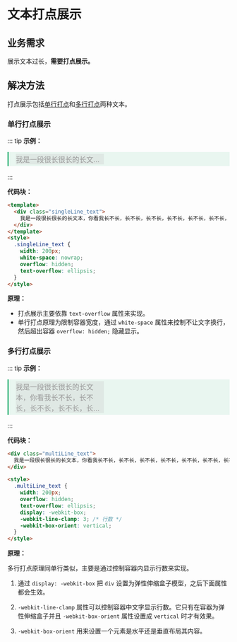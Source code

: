 # 文本打点展示

## 业务需求

展示文本过长，**需要打点展示。**

## 解决方法

打点展示包括[单行打点](#单行打点展示)和[多行打点](#多行打点展示)两种文本。

### 单行打点展示

::: tip **示例：**

<div class="demo_content">
  <div class="singleLine_text">
    我是一段很长很长的长文本，你看我长不长，长不长，长不长，长不长，长不长，长不长，长不长，长不长
  </div>
</div>

<style>
  .demo_content {
    font-size: 1rem;
    color: #999;
    border-left: 0.2rem solid #42b983;
    margin: 1rem 0;
    padding: 0.25rem 0 0.25rem 1rem;
    background-color: rgba(66, 185, 131, .1);
  }
  .singleLine_text {
    width: 200px;
    white-space: nowrap;
    overflow: hidden;
    text-overflow: ellipsis;
    background-color: #c1bcbd3d;
  }
</style>

:::

**代码块：**

```html {8-11}
<template>
  <div class="singleLine_text">
    我是一段很长很长的长文本，你看我长不长，长不长，长不长，长不长，长不长，长不长，长不长，长不长
  </div>
</template>
<style>
  .singleLine_text {
    width: 200px;
    white-space: nowrap;
    overflow: hidden;
    text-overflow: ellipsis;
  }
</style>
```

**原理：**

- 打点展示主要依靠 `text-overflow` 属性来实现。
- 单行打点原理为限制容器宽度，通过 `white-space` 属性来控制不让文字换行，然后超出容器 `overflow: hidden;` 隐藏显示。

### 多行打点展示

::: tip **示例：**

<div class="demo_content">
  <div class="multiLine_text">
    我是一段很长很长的长文本，你看我长不长，长不长，长不长，长不长，长不长，长不长，长不长，长不长
  </div>
</div>

<style>
  .multiLine_text {
    width: 200px;
    overflow: hidden;
    text-overflow: ellipsis;
    display: -webkit-box;
    -webkit-line-clamp: 3;
    -webkit-box-orient: vertical;
    background-color: #c1bcbd3d;
  }
</style>

:::

**代码块：**

```html {7-12}
<div class="multiLine_text">
  我是一段很长很长的长文本，你看我长不长，长不长，长不长，长不长，长不长，长不长，长不长，长不长
</div>

<style>
  .multiLine_text {
    width: 200px;
    overflow: hidden;
    text-overflow: ellipsis;
    display: -webkit-box;
    -webkit-line-clamp: 3; /* 行数 */
    -webkit-box-orient: vertical;
  }
</style>
```

**原理：**

多行打点原理同单行类似，主要是通过控制容器内显示行数来实现。

1. 通过 `display: -webkit-box` 把 `div` 设置为弹性伸缩盒子模型，之后下面属性都会生效。

2. `-webkit-line-clamp` 属性可以控制容器中文字显示行数。它只有在容器为弹性伸缩盒子并且 `-webkit-box-orient` 属性设置成 `vertical` 时才有效果。

3. `-webkit-box-orient` 用来设置一个元素是水平还是垂直布局其内容。
